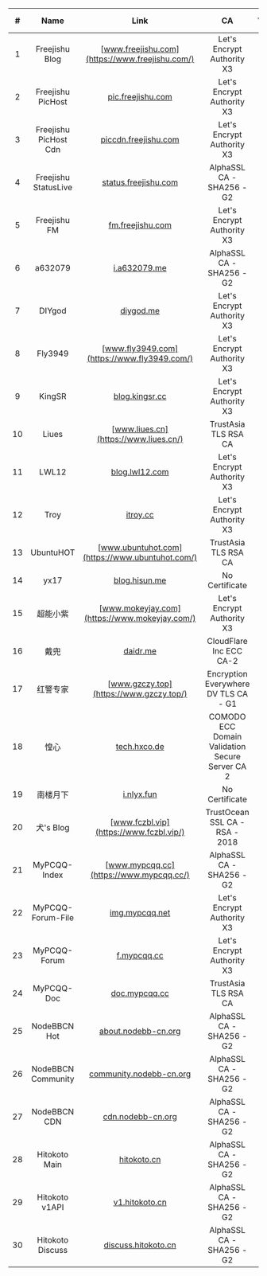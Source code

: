 | # | Name | Link | CA | ValidTime | Expire in |
| :----: | :----: | :----: | :----: | :----: | :----: |
| 1 | Freejishu Blog | [www.freejishu.com](https://www.freejishu.com/) | Let's Encrypt Authority X3 | 2019-01-17 01:02:12 | 45 days |
| 2 | Freejishu PicHost | [pic.freejishu.com](https://pic.freejishu.com/) | Let's Encrypt Authority X3 | 2019-01-05 01:04:48 | 33 days |
| 3 | Freejishu PicHost Cdn | [piccdn.freejishu.com](https://piccdn.freejishu.com/) | Let's Encrypt Authority X3 | 2019-01-05 01:04:40 | 33 days |
| 4 | Freejishu StatusLive | [status.freejishu.com](https://status.freejishu.com/) | AlphaSSL CA - SHA256 - G2 | 2019-08-14 21:26:21 | 255 days |
| 5 | Freejishu FM | [fm.freejishu.com](https://fm.freejishu.com/) | Let's Encrypt Authority X3 | 2019-02-11 03:00:22 | 70 days |
| 6 | a632079 | [i.a632079.me](https://i.a632079.me/) | AlphaSSL CA - SHA256 - G2 | 2019-03-24 23:24:43 | 112 days |
| 7 | DIYgod | [diygod.me](https://diygod.me/) | Let's Encrypt Authority X3 | 2019-02-06 01:04:45 | 65 days |
| 8 | Fly3949 | [www.fly3949.com](https://www.fly3949.com/) | Let's Encrypt Authority X3 | 2019-01-19 06:01:10 | 47 days |
| 9 | KingSR | [blog.kingsr.cc](https://blog.kingsr.cc/) | Let's Encrypt Authority X3 | 2019-01-16 11:44:51 | 45 days |
| 10 | Liues | [www.liues.cn](https://www.liues.cn/) | TrustAsia TLS RSA CA | 2019-07-21 20:00:00 | 231 days |
| 11 | LWL12 | [blog.lwl12.com](https://blog.lwl12.com/) | Let's Encrypt Authority X3 | 2019-01-19 05:50:17 | 47 days |
| 12 | Troy | [itroy.cc](https://itroy.cc/) | Let's Encrypt Authority X3 | 2019-01-17 23:17:43 | 46 days |
| 13 | UbuntuHOT | [www.ubuntuhot.com](https://www.ubuntuhot.com/) | TrustAsia TLS RSA CA | 2019-08-16 20:00:00 | 257 days |
| 14 | yx17 | [blog.hisun.me](https://blog.hisun.me/) | No Certificate |  |  |
| 15 | 超能小紫 | [www.mokeyjay.com](https://www.mokeyjay.com/) | Let's Encrypt Authority X3 | 2019-01-14 13:28:58 | 43 days |
| 16 | 戴兜 | [daidr.me](https://daidr.me/) | CloudFlare Inc ECC CA-2 | 2019-10-03 20:00:00 | 305 days |
| 17 | 红警专家 | [www.gzczy.top](https://www.gzczy.top/) | Encryption Everywhere DV TLS CA - G1 | 2019-02-09 20:00:00 | 69 days |
| 18 | 惶心 | [tech.hxco.de](https://tech.hxco.de/) | COMODO ECC Domain Validation Secure Server CA 2 | 2019-06-08 07:59:59 | 187 days |
| 19 | 南楼月下 | [i.nlyx.fun](https://i.nlyx.fun/) | No Certificate |  |  |
| 20 | 犬's Blog | [www.fczbl.vip](https://www.fczbl.vip/) | TrustOcean SSL CA - RSA - 2018 | 2019-01-31 07:59:59 | 59 days |
| 21 | MyPCQQ-Index | [www.mypcqq.cc](https://www.mypcqq.cc/) | AlphaSSL CA - SHA256 - G2 | 2019-03-22 02:37:54 | 109 days |
| 22 | MyPCQQ-Forum-File | [img.mypcqq.net](https://img.mypcqq.net/) | Let's Encrypt Authority X3 | 2019-02-06 01:13:11 | 65 days |
| 23 | MyPCQQ-Forum | [f.mypcqq.cc](https://f.mypcqq.cc/) | Let's Encrypt Authority X3 | 2019-02-24 01:04:25 | 83 days |
| 24 | MyPCQQ-Doc | [doc.mypcqq.cc](https://doc.mypcqq.cc/) | TrustAsia TLS RSA CA | 2019-04-21 20:00:00 | 140 days |
| 25 | NodeBBCN Hot | [about.nodebb-cn.org](https://about.nodebb-cn.org/) | AlphaSSL CA - SHA256 - G2 | 2019-03-20 23:01:38 | 108 days |
| 26 | NodeBBCN Community | [community.nodebb-cn.org](https://community.nodebb-cn.org/) | AlphaSSL CA - SHA256 - G2 | 2019-03-20 23:07:29 | 108 days |
| 27 | NodeBBCN CDN | [cdn.nodebb-cn.org](https://cdn.nodebb-cn.org/) | AlphaSSL CA - SHA256 - G2 | 2019-03-20 23:01:38 | 108 days |
| 28 | Hitokoto Main | [hitokoto.cn](https://hitokoto.cn/) | AlphaSSL CA - SHA256 - G2 | 2019-03-24 23:06:33 | 112 days |
| 29 | Hitokoto v1API | [v1.hitokoto.cn](https://v1.hitokoto.cn/) | AlphaSSL CA - SHA256 - G2 | 2019-03-24 23:06:33 | 112 days |
| 30 | Hitokoto Discuss | [discuss.hitokoto.cn](https://discuss.hitokoto.cn/) | AlphaSSL CA - SHA256 - G2 | 2019-03-24 23:06:33 | 112 days |
